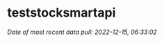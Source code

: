 
<!-- README.md is generated from README.Rmd. Please edit that file -->

# teststocksmartapi

*Date of most recent data pull: 2022-12-15, 06:33:02*
